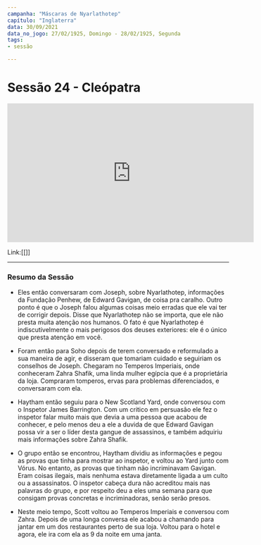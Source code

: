 ```yaml
---
campanha: "Máscaras de Nyarlathotep"
capítulo: "Inglaterra"
data: 30/09/2021
data_no_jogo: 27/02/1925, Domingo - 28/02/1925, Segunda
tags: 
- sessão

---
```

# Sessão 24 - Cleópatra

<div align="center"><iframe width="560" height="315" src="https://www.youtube.com/embed/Vqso71_fL4A" title="YouTube video player" frameborder="0" allow="accelerometer; autoplay; clipboard-write; encrypted-media; gyroscope; picture-in-picture" allowfullscreen></iframe></div>

Link:[[]]

---

### Resumo da Sessão
- Eles então conversaram com Joseph, sobre Nyarlathotep, informações da Fundação Penhew, de Edward Gavigan, de coisa pra caralho. Outro ponto é que o Joseph falou algumas coisas meio erradas que ele vai ter de corrigir depois. Disse que Nyarlathotep não se importa, que ele não presta muita atenção nos humanos. O fato é que Nyarlathotep é indiscutivelmente o mais perigosos dos deuses exteriores: ele é o único que presta atenção em você.

- Foram então para Soho depois de terem conversado e reformulado a sua maneira de agir, e disseram que tomariam cuidado e seguiriam os conselhos de Joseph. Chegaram no Temperos Imperiais, onde conheceram Zahra Shafik, uma linda mulher egípcia que é a proprietária da loja. Compraram tomperos, ervas para problemas diferenciados, e conversaram com ela.

- Haytham então seguiu para o New Scotland Yard, onde conversou com o Inspetor James Barrington. Com um critico em persuasão ele fez o inspetor falar muito mais que devia a uma pessoa que acabou de conhecer, e pelo menos deu a ele a duvida de que Edward Gavigan possa vir a ser o líder desta gangue de assassinos, e também adquiriu mais informações sobre Zahra Shafik.

- O grupo então se encontrou, Haytham dividiu as informações e pegou as provas que tinha para mostrar ao inspetor, e voltou ao Yard junto com Vórus. No entanto, as provas que tinham não incriminavam Gavigan. Eram coisas ilegais, mais nenhuma estava diretamente ligada a um culto ou a assassinatos. O inspetor cabeça dura não acreditou mais nas palavras do grupo, e por respeito deu a eles uma semana para que consigam provas concretas e incriminadoras, senão serão presos.

- Neste meio tempo, Scott voltou ao Temperos Imperiais e conversou com Zahra. Depois de uma longa conversa ele acabou a chamando para jantar em um dos restaurantes perto de sua loja. Voltou para o hotel e agora, ele ira com ela as 9 da noite em uma janta.


